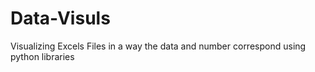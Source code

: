 # Data-Visuls
Visualizing Excels Files in a way the data and number correspond using python libraries 

